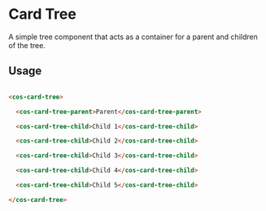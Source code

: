 # Card Tree

A simple tree component that acts as a container for a parent and children of the tree.

## Usage

```html

<cos-card-tree>

  <cos-card-tree-parent>Parent</cos-card-tree-parent>

  <cos-card-tree-child>Child 1</cos-card-tree-child>

  <cos-card-tree-child>Child 2</cos-card-tree-child>

  <cos-card-tree-child>Child 3</cos-card-tree-child>

  <cos-card-tree-child>Child 4</cos-card-tree-child>

  <cos-card-tree-child>Child 5</cos-card-tree-child>

</cos-card-tree>

```

